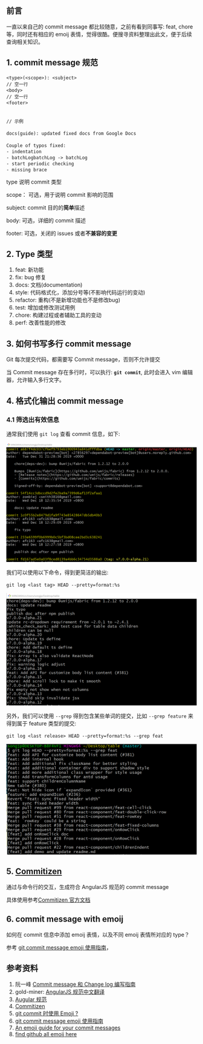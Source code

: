 ## 前言

一直以来自己的 commit message 都比较随意，之前有看到同事写: feat, chore等，同时还有相应的 emoij 表情，觉得很酷。便搜寻资料整理出此文，便于后续查询相关知识。

## 1. commit message 规范

```
<type>(<scope>): <subject>
// 空一行
<body>
// 空一行
<footer>


// 示例

docs(guide): updated fixed docs from Google Docs

Couple of typos fixed:
- indentation
- batchLogbatchLog -> batchLog
- start periodic checking
- missing brace
```

type 说明 commit 类型  

scope： 可选，用于说明 commit 影响的范围  

subject: commit 目的的**简单**描述

body: 可选，详细的 commit 描述  

footer: 可选，关闭的 issues 或者**不兼容的变更**  

## 2. Type 类型

1. feat: 新功能
2. fix: bug 修复
3. docs: 文档(documentation)
4. style: 代码格式化，添加分号等(不影响代码运行的变动)
5. refactor: 重构(不是新增功能也不是修改bug)
6. test: 增加或修改测试用例
7. chore: 构建过程或者辅助工具的变动
8. perf: 改善性能的修改

## 3. 如何书写多行 commit message

Git 每次提交代码，都需要写 Commit message，否则不允许提交  

当 Commit message 存在多行时，可以执行: **`git commit`**, 此时会进入 vim 编辑器，允许输入多行文字。 

## 4. 格式化输出 commit message

### 4.1 筛选出有效信息
通常我们使用 `git log` 查看 commit 信息，如下:  

![git log](https://raw.githubusercontent.com/yes1am/PicBed/master/img/e00826028e7c077daa4e32781042c18.png)

我们可以使用以下命令，得到更简洁的输出:  

`git log <last tag> HEAD --pretty=format:%s`  

![git log --pretty](https://raw.githubusercontent.com/yes1am/PicBed/master/img/1d4cd0f9c87640e77cee3d8bd1c4111.png)  

另外，我们可以使用 `--grep` 得到包含某些单词的提交，比如 `--grep feature` 来得到属于 feature 类型的提交:  

`git log <last release> HEAD --pretty=format:%s --grep feat`  


![git log --grep feature](https://raw.githubusercontent.com/yes1am/PicBed/master/img/0af1baf1dbdeb402139b362e30f8e64.png)  

## 5. [Commitizen](https://github.com/commitizen/cz-cli)  

通过与命令行的交互，生成符合 AngularJS 规范的 commit message  

具体使用参考[Commitizen 官方文档](https://github.com/commitizen/cz-cli)

## 6. commit message with emoij

如何在 commit 信息中添加 emoij 表情，以及不同 emoij 表情所对应的 type？  

参考 [git commit message emoji 使用指南](https://github.com/liuchengxu/git-commit-emoji-cn)，

## 参考资料
1. 阮一峰 [Commit message 和 Change log 编写指南](https://www.ruanyifeng.com/blog/2016/01/commit_message_change_log.html)
2. gold-miner: [AngularJS 规范中文翻译](https://github.com/yes1am/gold-miner/issues/5) 
3. [Augular 规范](https://docs.google.com/document/d/1QrDFcIiPjSLDn3EL15IJygNPiHORgU1_OOAqWjiDU5Y/edit#heading=h.uyo6cb12dt6w)
4. [Commitizen](https://github.com/commitizen/cz-cli)
5. [git commit 时使用 Emoji ?](https://zhuanlan.zhihu.com/p/29764863)
6. [git commit message emoji 使用指南](https://github.com/liuchengxu/git-commit-emoji-cn)
7. [An emoji guide for your commit messages](https://gitmoji.carloscuesta.me/)
8. [find github all emoij here](https://gist.github.com/rxaviers/7360908)